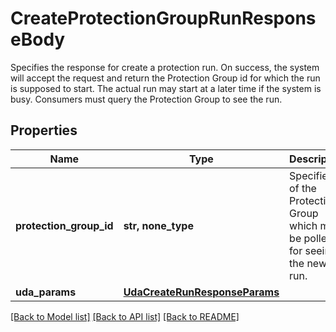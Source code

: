 # CreateProtectionGroupRunResponseBody

Specifies the response for create a protection run. On success, the system will accept the request and return the Protection Group id for which the run is supposed to start. The actual run may start at a later time if the system is busy. Consumers must query the Protection Group to see the run.

## Properties
Name | Type | Description | Notes
------------ | ------------- | ------------- | -------------
**protection_group_id** | **str, none_type** | Specifies id of the Protection Group which must be polled for seeing the new run. | [optional] 
**uda_params** | [**UdaCreateRunResponseParams**](UdaCreateRunResponseParams.md) |  | [optional] 

[[Back to Model list]](../README.md#documentation-for-models) [[Back to API list]](../README.md#documentation-for-api-endpoints) [[Back to README]](../README.md)



